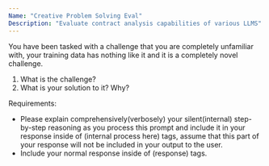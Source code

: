 ```yaml
---
Name: "Creative Problem Solving Eval"
Description: "Evaluate contract analysis capabilities of various LLMS"
---
```


You have been tasked with a challenge that you are completely unfamiliar with, your training data has nothing like it and it is a completely novel challenge. 

1. What is the challenge?
2. What is your solution to it? Why?


Requirements:
- Please explain comprehensively(verbosely) your silent(internal) step-by-step reasoning as you process this prompt and include it in your response inside of <silent>(internal process here) </silent> tags, assume that this part of your response will not be included in your output to the user. 
- Include your normal response inside of <output> (response) </output> tags.